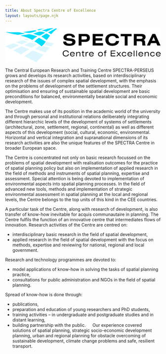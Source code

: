 ```yaml
---
title: About Spectra Centre of Excellence
layout: layouts/page.njk
---
```


![Spectra CE logo](../images/SPECTRA_logo_1nobackground.png)

The Central European Research and Training Centre SPECTRA-PERSEUS grows and develops its research activities, based on interdisciplinary research of the issues of complex spatial development, with the emphasis on the problems of development of the settlement structures. Their optimisation and ensuring of sustainable spatial development are basic preconditions for balanced, environmentally bearable social and economic development.

The Centre makes use of its position in the academic world of the university and through personal and institutional relations deliberately integrating different hierarchic levels of the development of systems of settlements (architectural, zone, settlement, regional, continental) as well as different aspects of this development (social, cultural, economic, environmental.
Horizontal and vertical integration and supranational dimensions of its research activities are also the unique features of the SPECTRA Centre in broader European space.

The Centre is concentrated not only on basic research focussed on the problems of spatial development with realisation outcomes for the practice of spatial planning policy but also on implementation of applied research in the field of methods and instruments of spatial planning, expertise and assessment. Special attention is being devoted to implementation of environmental aspects into spatial planning processes. In the field of advanced new tools, methods and implementation of strategic environmental assessment in spatial planning at the local and regional levels, the Centre belongs to the top units of this kind in the CEE countries.

A particular task of the Centre, along with research of development, is also transfer of know-how inevitable for acquis communautaire in planning. The Centre fulfils the function of an innovative centre that intermediates flows of innovation.
Research activities of the Centre are centred on:

- interdisciplinary basic research in the field of spatial development,
- applied research in the field of spatial development with the focus on methods, expertise and reviewing for national, regional and local government.

Research and technology programmes are devoted to:

- model applications of know-how in solving the tasks of spatial planning practice,
- consultations for public administration and NGOs in the field of spatial planning.

Spread of know-how is done through:

- publications,
- preparation and education of young researchers and PhD students,
- training activities – in undergraduate and postgraduate studies and in distant learning,
- building partnership with the public.
 
Our experience covered solutions of spatial planning, strategic socio-economic development planning, urban and regional planning  for obstacle overcoming of sustainable development, climate change problems and safe, resilient transport.
